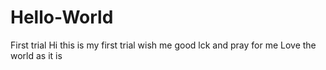 # Hello-World
First trial
Hi this is my first trial 
wish me good lck
and pray for me
Love the world as it is
